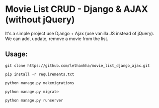 # Movie List CRUD - Django & AJAX (without jQuery)

It's a simple project use Django + Ajax (use vanilla JS instead of jQuery). We can add, update, remove a movie from the list.

## Usage:

```shell
git clone https://github.com/lethanhha/movie_list_django_ajax.git
```

```shell
pip install -r requirements.txt
```

```shell
python manage.py makemigrations
```

```shell
python manage.py migrate
```

```shell
python manage.py runserver
```
